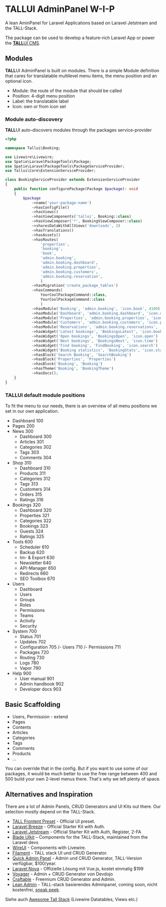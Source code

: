 # TALLUI AdminPanel W-I-P

A lean AminPanel for Laravel Applications based on Laravel Jetstream and the TALL-Stack.

The package can be used to develop a feature-rich Laravel App or power the [**TALL**UI CMS](https://tallui.io).

## Modules

**TALL**UI AdminPanel is built on modules. There is a simple Module definition that cares for translatable multilevel menu items, the menu position and an optional icon.

- Module: the route of the module that should be called
- Position: 4-digit menu position
- Label: the translatable label
- Icon: own or from icon set

### Module auto-discovery

**TALL**UI auto-discovers modules through the packages service-provider

```php
<?php

namespace Tallui\Booking;

use Livewire\Livewire;
use Spatie\LaravelPackageTools\Package;
use Spatie\LaravelPackageTools\PackageServiceProvider;
use Tallui\Core\ExtensionServiceProvider;

class BookingServiceProvider extends ExtensionServiceProvider
{
    public function configurePackage(Package $package): void
    {
        $package
            ->name('your-package-name')
            ->hasConfigFile()
            ->hasViews()
            ->hasViewComponents('tallui', Booking::class)
            ->hasViewComposer('*', BookingViewComposer::class)
            ->sharesDataWithAllViews('downloads', 3)
            ->hasTranslations()
            ->hasAssets()
            ->hasRoutes(
            	'properties',
            	'booking', 
            	'book', 
            	'admin.booking',
            	'admin.booking.dashboard',
            	'admin.booking.properties',
            	'admin.booking.customers',
            	'admin.booking.reservation',
        		)
            ->hasMigration('create_package_tables')
            ->hasCommands(
            	YourCoolPackageCommand::class,
            	YourCoolPackageCommand::class
        		)
        	->hasModule('Booking', 'admin.booking', 'icon.book', 4100)
         	->hasModule('Dashboard', 'admin.booking.dashboard', 'icon.dashboard', 4110)
         	->hasModule('Properties', 'admin.booking.properties', 'icon.house', 4120)
         	->hasModule('Customers', 'admin.booking.customers', 'icon.people', 4130)
         	->hasModule('Reservations', 'admin.booking.reservations', 'icon.cal', 4140)
        	->hasWidget('Latest bookings', 'BookingsLatest', 'icon.book')
         	->hasWidget('Open bookings', 'BookingsOpen', 'icon.open')
         	->hasWidget('Next bookings', 'BookingsNext', 'icon.time')
           	->hasWidget('Find booking', 'FindBooking', 'icon.search')
        	->hasWidget('Booking statistics', 'BookingStats', 'icon.stats')
          	->hasBlock('Search Booking', 'SearchBooking')
        	->hasBlock('Properties', 'Properties')
           	->hasBlock('Booking', 'Booking')
        	->hasTheme('Booking', 'BookingTheme')
        	->hasDocs();
    }
}
```

### **TALL**UI default module positions

To fit the menu to our needs, there is an overview of all menu positions we set in our own application.

- Dashboard 100
- Pages 200
- News 300
  - Dashboard 300
  - Articles 301
  - Categories 302
  - Tags 303
  - Comments 304
- Shop 310
  - Dashboard 310
  - Products 311
  - Categories 312
  - Tags 313
  - Customers 314
  - Orders 315
  - Ratings 316
- Bookings 320
  - Dashboard 320
  - Properties 321
  - Categories 322
  - Bookings 323
  - Guests 324
  - Ratings 325
- Tools 600
  - Scheduler 610
  - Backup 620
  - Im- & Export 630
  - Newsletter 640
  - API-Manager 650
  - Redirects 660
  - SEO Toolbox 670
- Users
  - Dashboard
  - Users
  - Groups
  - Roles
  - Permissions
  - Teams
  - Activity
  - Security
- System 700
  - Status 701
  - Updates 702
  - Configuration 705
  /- Users 710
  /- Permissions 711
  - Packages 720
  - Routing 730
  - Logs 780
  - Vapor 790
- Help 900
  - User manual 901
  - Admin handbook 902
  - Developer docs 903

## Basic Scaffolding

- Users, Permission - extend
- Pages
- Contents
- Articles
- Categories
- Tags
- Comments
- Products
- ...


You can override that in the config. But if you want to use some of our packages, it would be much better to use the free range between 400 and 500 build your own 2-level menus there. That's why we left plenty of space.

## Alternatives and Inspiration

There are a lot of Admin Panels, CRUD Generators and UI Kits out there. Our selection mostly depend on the TALL-Stack.

- [TALL Frontent Preset](https://github.com/laravel-frontend-presets/tall) - Official UI preset.
- [Laravel Breeze](https://laravel.com/docs/9.x/starter-kits) - Official Starter Kit with Auth.
- [Laravel Jetstream](https://jetstream.laravel.com/) - Official Starter Kit with Auth, Register, 2-FA
- [Blade UIkit](https://blade-ui-kit.com/) – Components for the TALL-Stack, maintained from the Laravel devs
- [WireUI](https://livewire-wireui.com/) - Components with Livewire.
- [Filament](https://filamentphp.com/) - TALL stack UI und CRUD Generator.
- [Quick Admin Panel](https://quickadminpanel.com/) - Admin und CRUD Generator, TALL-Version verfügbar, $100/year.
- [Laravel Nova](https://nova.laravel.com/) - Offizielle Lösung mit Vue.js, kostet einmalig $199
- [Voyager](https://voyager.devdojo.com/) - Admin + CRUD Generator von Devdojo
- [Craftable](https://getcraftable.com/) - Freemium CRUD Generator and Admin.
- [Lean Admin](https://lean-admin.dev/) - TALL-stack basierendes Adminpanel, coming soon, nicht kostenfrei, [sneak peek](https://laravel-news.com/lean-admin-sneak-peek).

Siehe auch [Awesome Tall Stack](https://github.com/livewire/awesome-tall-stack) (Livewire Datatables, Views etc.)
